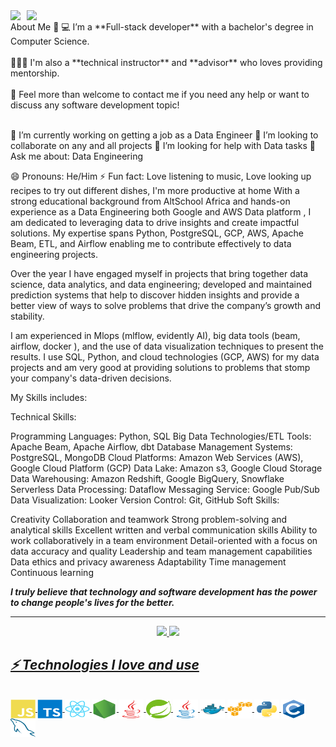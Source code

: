 <a href="https://www.linkedin.com/in/rasheed-uthman-234b91a9/">
  <img align="left" width="26px" src="https://cdn.jsdelivr.net/npm/simple-icons@v3/icons/linkedin.svg"  />
</a>
<a href="mailto:rasheey97@yahoo.com">
  <img align="left" width="26px" src="https://cdn.jsdelivr.net/npm/simple-icons@v3/icons/yahoo.svg" />
</a><br/>
About Me 🚀
💻 I’m a **Full-stack developer** with a bachelor's degree in Computer Science. </br> </br>
👨🏼‍💻 I'm also a **technical instructor** and **advisor** who loves providing mentorship. </br></br>
💬 Feel more than welcome to contact me if you need any help or want to discuss any software development topic! </br></br>

🔭 I’m currently working on getting a job as a Data Engineer
👯 I’m looking to collaborate on any and all projects
🤔 I’m looking for help with Data tasks
💬 Ask me about: Data Engineering

😄 Pronouns: He/Him
⚡ Fun fact: Love listening to music, Love looking up recipes to try out different dishes, I'm more productive at home
With a strong educational background from AltSchool Africa and hands-on experience as a Data Engineering both Google and AWS Data platform , I am dedicated to leveraging data to drive insights and create impactful solutions. My expertise spans Python, PostgreSQL, GCP, AWS, Apache Beam, ETL, and Airflow enabling me to contribute effectively to data engineering projects.

Over the year I have engaged myself in projects that bring together data science, data analytics, and data engineering; developed and maintained prediction systems that help to discover hidden insights and provide a better view of ways to solve problems that drive the company’s growth and stability.

I am experienced in Mlops (mlflow, evidently AI), big data tools (beam, airflow, docker ), and the use of data visualization techniques to present the results. I use SQL, Python, and cloud technologies (GCP, AWS) for my data projects and am very good at providing solutions to problems that stomp your company's data-driven decisions.

My Skills includes:

Technical Skills:

Programming Languages: Python, SQL
Big Data Technologies/ETL Tools: Apache Beam, Apache Airflow, dbt
Database Management Systems: PostgreSQL, MongoDB
Cloud Platforms: Amazon Web Services (AWS), Google Cloud Platform (GCP)
Data Lake: Amazon s3, Google Cloud Storage
Data Warehousing: Amazon Redshift, Google BigQuery, Snowflake
Serverless Data Processing: Dataflow
Messaging Service: Google Pub/Sub
Data Visualization: Looker
Version Control: Git, GitHub
Soft Skills:

Creativity
Collaboration and teamwork
Strong problem-solving and analytical skills
Excellent written and verbal communication skills
Ability to work collaboratively in a team environment
Detail-oriented with a focus on data accuracy and quality
Leadership and team management capabilities
Data ethics and privacy awareness
Adaptability
Time management
Continuous learning


















   
 <b><i>I truly believe that technology and software development has the power to change people's lives for the better. 
    <br/>
<hr />

<div align="center">
  <a href="https://github.com/rasheey97-alt">
  <img height="180em" src="https://github-readme-stats.vercel.app/api?username=rasheey97-alt&show_icons=true&theme=gradient&include_all_commits=true&count_private=true"/>
  <img height="180em" src="https://github-readme-stats.vercel.app/api/top-langs/?username=rasheey97-alt&layout=compact&langs_count=7&theme=gradient"/>
</div>

## ⚡ Technologies I love and use
  
<div style="display: inline_block"><br>
  <img align="center" alt="js" height="30" width="40" src="https://raw.githubusercontent.com/devicons/devicon/master/icons/javascript/javascript-plain.svg">
  <img align="center" alt="ts" height="30" width="40" src="https://raw.githubusercontent.com/devicons/devicon/master/icons/typescript/typescript-plain.svg">
  <img align="center" alt="react" height="30" width="40" src="https://raw.githubusercontent.com/devicons/devicon/master/icons/react/react-original.svg">
  <img align="center" alt="Node" height="30" width="40" src="https://raw.githubusercontent.com/devicons/devicon/master/icons/nodejs/nodejs-original.svg">
  <img align="center" alt="Java" height="30" width="40" src="https://raw.githubusercontent.com/devicons/devicon/master/icons/java/java-plain.svg">
  <img align="center" alt="Spring" height="30" width="40" src="https://raw.githubusercontent.com/devicons/devicon/master/icons/spring/spring-original.svg">
   <img align="center" alt="Spring" height="30" width="40" src="https://raw.githubusercontent.com/devicons/devicon/master/icons/java/java-original.svg">
  <img align="center" alt="Docker" height="30" width="40" src="https://raw.githubusercontent.com/devicons/devicon/master/icons/docker/docker-original.svg">
  <img align="center" alt="AWS" height="30" width="40" src="https://raw.githubusercontent.com/devicons/devicon/master/icons/amazonwebservices/amazonwebservices-original.svg">
  <img align="center" alt="Spring" height="30" width="40" src="https://raw.githubusercontent.com/devicons/devicon/master/icons/python/python-original.svg">
  <img align="center" alt="Docker" height="30" width="40" src="https://raw.githubusercontent.com/devicons/devicon/master/icons/C/C-original.svg">
  <img align="center" alt="MySQL" height="30" width="40" src="https://raw.githubusercontent.com/devicons/devicon/master/icons/mysql/mysql-original.svg">
                                                              
</div>
